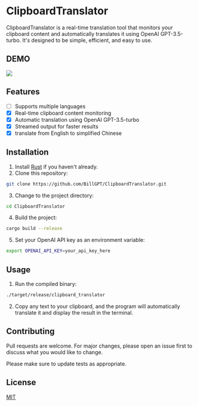 # ClipboardTranslator

ClipboardTranslator is a real-time translation tool that monitors your clipboard content and automatically translates it using OpenAI GPT-3.5-turbo. It's designed to be simple, efficient, and easy to use.

## DEMO
![](https://github.com/BillGPT/ClipboardTranslator/demo.gif)

## Features
- [ ] Supports multiple languages
- [x] Real-time clipboard content monitoring
- [x] Automatic translation using OpenAI GPT-3.5-turbo
- [x] Streamed output for faster results
- [x] translate from English to simplified Chinese
## Installation

1. Install [Rust](https://www.rust-lang.org/tools/install) if you haven't already.
2. Clone this repository:

```bash
git clone https://github.com/BillGPT/ClipboardTranslator.git
```

3. Change to the project directory:

```bash
cd ClipboardTranslator
```

4. Build the project:

```bash
cargo build --release
```

5. Set your OpenAI API key as an environment variable:

```bash
export OPENAI_API_KEY=your_api_key_here
```

## Usage

1. Run the compiled binary:

```bash
./target/release/clipboard_translator
```

2. Copy any text to your clipboard, and the program will automatically translate it and display the result in the terminal.

## Contributing

Pull requests are welcome. For major changes, please open an issue first to discuss what you would like to change.

Please make sure to update tests as appropriate.

## License

[MIT](https://choosealicense.com/licenses/mit/)
